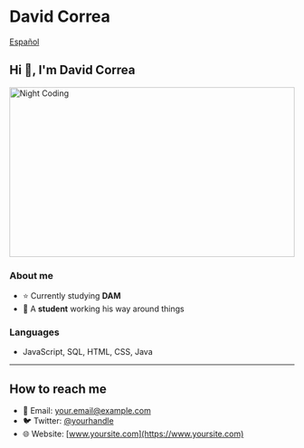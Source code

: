 # David Correa

[Español](README-es.md)

## Hi 👋, I'm David Correa

<img alt="Night Coding" src="https://media2.giphy.com/media/v1.Y2lkPTc5MGI3NjExczVqM3F6cGNpeWg3ZGEyZWVjNnAwNTV0eTA3MGJpc3JiaXg0cHB6aiZlcD12MV9pbnRlcm5hbF9naWZfYnlfaWQmY3Q9Zw/6rOhtOcGJapBECjMkb/giphy.gif" width="100%" height="300px" align="center"/>

### About me
- ⭐ Currently studying **DAM**
- 👾 A **student** working his way around things

### Languages
- JavaScript, SQL, HTML, CSS, Java

---

## How to reach me
- 📧 Email: your.email@example.com
- 🐦 Twitter: [@yourhandle](https://twitter.com/yourhandle)
- 🌐 Website: [www.yoursite.com](https://www.yoursite.com)
